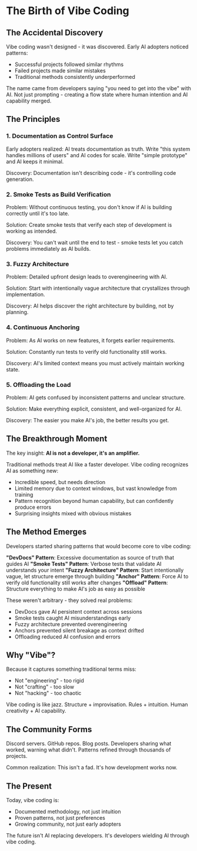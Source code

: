 # The Birth of Vibe Coding

## The Accidental Discovery

Vibe coding wasn't designed - it was discovered. Early AI adopters noticed patterns:
- Successful projects followed similar rhythms
- Failed projects made similar mistakes
- Traditional methods consistently underperformed

The name came from developers saying "you need to get into the vibe" with AI. Not just prompting - creating a flow state where human intention and AI capability merged.

## The Principles

### 1. Documentation as Control Surface
Early adopters realized: AI treats documentation as truth. Write "this system handles millions of users" and AI codes for scale. Write "simple prototype" and AI keeps it minimal.

Discovery: Documentation isn't describing code - it's controlling code generation.

### 2. Smoke Tests as Build Verification
Problem: Without continuous testing, you don't know if AI is building correctly until it's too late.

Solution: Create smoke tests that verify each step of development is working as intended.

Discovery: You can't wait until the end to test - smoke tests let you catch problems immediately as AI builds.

### 3. Fuzzy Architecture
Problem: Detailed upfront design leads to overengineering with AI.

Solution: Start with intentionally vague architecture that crystallizes through implementation.

Discovery: AI helps discover the right architecture by building, not by planning.

### 4. Continuous Anchoring
Problem: As AI works on new features, it forgets earlier requirements.

Solution: Constantly run tests to verify old functionality still works.

Discovery: AI's limited context means you must actively maintain working state.

### 5. Offloading the Load
Problem: AI gets confused by inconsistent patterns and unclear structure.

Solution: Make everything explicit, consistent, and well-organized for AI.

Discovery: The easier you make AI's job, the better results you get. 

## The Breakthrough Moment

The key insight: **AI is not a developer, it's an amplifier.**

Traditional methods treat AI like a faster developer. Vibe coding recognizes AI as something new:
- Incredible speed, but needs direction
- Limited memory due to context windows, but vast knowledge from training
- Pattern recognition beyond human capability, but can confidently produce errors
- Surprising insights mixed with obvious mistakes

## The Method Emerges

Developers started sharing patterns that would become core to vibe coding:

**"DevDocs" Pattern**: Excessive documentation as source of truth that guides AI
**"Smoke Tests" Pattern**: Verbose tests that validate AI understands your intent
**"Fuzzy Architecture" Pattern**: Start intentionally vague, let structure emerge through building
**"Anchor" Pattern**: Force AI to verify old functionality still works after changes
**"Offload" Pattern**: Structure everything to make AI's job as easy as possible

These weren't arbitrary - they solved real problems:
- DevDocs gave AI persistent context across sessions
- Smoke tests caught AI misunderstandings early
- Fuzzy architecture prevented overengineering
- Anchors prevented silent breakage as context drifted
- Offloading reduced AI confusion and errors

## Why "Vibe"?

Because it captures something traditional terms miss:
- Not "engineering" - too rigid
- Not "crafting" - too slow  
- Not "hacking" - too chaotic

Vibe coding is like jazz. Structure + improvisation. Rules + intuition. Human creativity + AI capability.

## The Community Forms

Discord servers. GitHub repos. Blog posts. Developers sharing what worked, warning what didn't. Patterns refined through thousands of projects.

Common realization: This isn't a fad. It's how development works now.

## The Present

Today, vibe coding is:
- Documented methodology, not just intuition
- Proven patterns, not just preferences
- Growing community, not just early adopters

The future isn't AI replacing developers. It's developers wielding AI through vibe coding.

